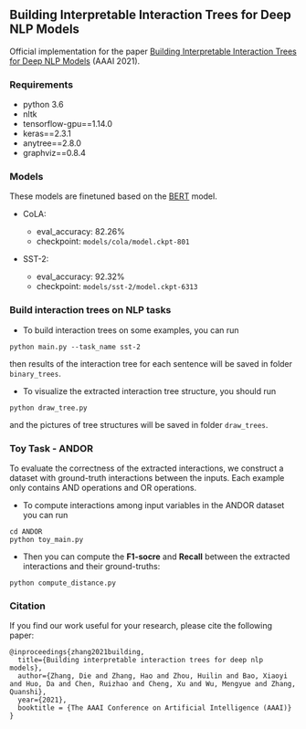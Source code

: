 ## Building Interpretable Interaction Trees for Deep NLP Models
Official implementation for the paper [Building Interpretable Interaction Trees for Deep NLP Models](https://arxiv.org/abs/2007.04298) (AAAI 2021).

### Requirements
- python 3.6
- nltk
- tensorflow-gpu==1.14.0
- keras==2.3.1
- anytree==2.8.0
- graphviz==0.8.4

### Models
These models are finetuned based on the [BERT](https://github.com/google-research/bert) model.
- CoLA: 
    - eval_accuracy: 82.26%
    - checkpoint: `models/cola/model.ckpt-801`

- SST-2: 
    - eval_accuracy: 92.32%
    - checkpoint: `models/sst-2/model.ckpt-6313`

### Build interaction trees on NLP tasks
- To build interaction trees on some examples, you can run
```
python main.py --task_name sst-2
```
then results of the interaction tree for each sentence will be saved in folder `binary_trees`.

- To visualize the extracted interaction tree structure, you should run
```
python draw_tree.py
```
and the pictures of tree structures will be saved in folder `draw_trees`.


### Toy Task - ANDOR
To evaluate the correctness of the extracted interactions, we construct a dataset with
 ground-truth interactions between the inputs. Each example only contains AND operations and OR operations.

- To compute interactions among input variables in the ANDOR dataset you can run
```
cd ANDOR
python toy_main.py
```

- Then you can compute the **F1-socre** and **Recall** between the extracted interactions and their ground-truths:
```
python compute_distance.py
```


### Citation
If you find our work useful for your research, please cite the following paper:
```
@inproceedings{zhang2021building,
  title={Building interpretable interaction trees for deep nlp models},
  author={Zhang, Die and Zhang, Hao and Zhou, Huilin and Bao, Xiaoyi and Huo, Da and Chen, Ruizhao and Cheng, Xu and Wu, Mengyue and Zhang, Quanshi},
  year={2021},
  booktitle = {The AAAI Conference on Artificial Intelligence (AAAI)}
}
```







